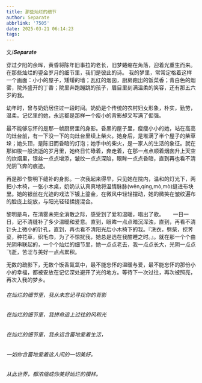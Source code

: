 ```yaml
---
title: 那些灿烂的细节
author: Separate
abbrlink: '7505'
date: 2025-03-21 06:14:23
tags:
---
```

文/𝑺𝒆𝒑𝒂𝒓𝒂𝒕𝒆      

穿过夕阳的余晖，黄昏将陈年旧事拉的老长，旧梦蜷缩在角落，迎着光重生而来。在那些灿烂的鎏金岁月的细节里，我们是彼此的诗。
我的梦里，常常定格着这样一个画面：小小的屋子，矮矮的墙；瓦红的烟囱，厨房跑出的饭菜香；青白色的烟雾，院外盛开的丁香；院里奔跑蹦跳的孩子，眉目里刻满温柔的笑容，还有那五六岁的我。

幼年时，曾与奶奶居住过一段时间。奶奶是个传统的农村妇女形象，朴实，勤劳，温柔。记忆里的她，永远都是那样一个瘦小的背影却又写满了倔强。

最不能够忘怀的是那一帧厨房里的身影。昏黑的屋子里，瘦瘦小小的她，站在高高的灶台前，有一下没一下的向灶台里续上柴火。她身后，是堆满了半个屋子的柴草垛；她头顶，是陈旧而昏暗的灯泡；她手中的柴火，是一家人的生活的象征。就在那如梭一般流逝的岁月里，她终日忙碌着，奔走着，在那一点点顺着烟囱升上天空的炊烟里，银丝一点点增添，皱纹一点点深陷，眼眸一点点昏暗，直到再也看不清光阴飞奔的痕迹。

再是那个黎明下缝补的身影。一次我起来得早，只见她在院内，温和的灯光下，两把小木椅，一张小木桌，奶奶认认真真地将温情脉脉(wēn,qíng,mò,mò)缝进布块里。她的银丝在光迹的戏法下镀上鎏金，在微风中轻轻摆动，她的微笑在皱纹遍布的脸庞上绽放，与阳光轻轻揉搓混合。    

黎明是鸟，在清雾未完全消散之际，感受到了爱和温暖，唱出了歌。  
  
一日一日，记不清缝补了多少温暖和爱意。直到，眼眸一点点暗沉浑浊，直到，再看不清针头上微小的针孔，直到，再也看不清阳光后小木椅下的我。『洗衣，劈柴，挖荠菜，种花草，织毛巾，为了不惊扰我，她总是选在我酣睡之时。』。就在那一个个由光阴串联起的，一个个灿烂的细节里，她一点点老去，我一点点长大，光阴一点点飞逝，苦涩与美好一点点累积。

无数的疏影下，无数个饭香氤氲中，最不能忘怀的温暖与爱，最不能忘怀的那份小小的幸福，都被安放在记忆深处避开了光的地方。等待下一次过往，再次被照亮，再次入我的梦乡。

###### 在灿烂的细节里，我从未忘记寻找你的背影

###### 在灿烂的细节里，我拼命追上过往的风和光

###### 在灿烂的细节里，我永远含蓄地爱着生活，

###### 一如你含蓄地爱着这人间的一切美好。

###### 从此世界，都浓缩成你美好灿烂的模样。